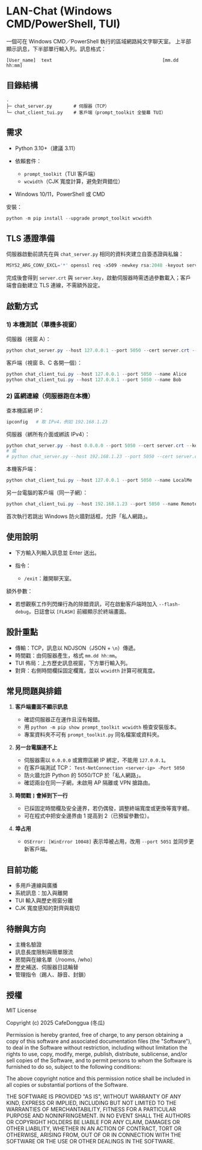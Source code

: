 # LAN-Chat (Windows CMD/PowerShell, TUI)

一個可在 Windows CMD／PowerShell 執行的區域網路純文字聊天室。
上半部顯示訊息，下半部單行輸入列。訊息格式：

```
[User_name]  text                                         [mm.dd hh:mm]
```

## 目錄結構

```
.
├─ chat_server.py        # 伺服器（TCP）
└─ chat_client_tui.py    # 客戶端（prompt_toolkit 全螢幕 TUI）
```

## 需求

* Python 3.10+（建議 3.11）
* 依賴套件：

  * `prompt_toolkit`（TUI 客戶端）
  * `wcwidth`（CJK 寬度計算，避免對齊錯位）
* Windows 10/11，PowerShell 或 CMD

安裝：

```powershell
python -m pip install --upgrade prompt_toolkit wcwidth
```


## TLS 憑證準備

伺服器啟動前請先在與 `chat_server.py` 相同的資料夾建立自簽憑證與私鑰：

```powershell
MSYS2_ARG_CONV_EXCL='*' openssl req -x509 -newkey rsa:2048 -keyout server.key -out server.crt -days 365 -nodes -subj "/CN=chat.local"
```

完成後會得到 `server.crt` 與 `server.key`，啟動伺服器時需透過參數載入；客戶端會自動建立 TLS 連線，不需額外設定。

## 啟動方式

### 1) 本機測試（單機多視窗）

伺服器（視窗 A）：

```powershell
python chat_server.py --host 127.0.0.1 --port 5050 --cert server.crt --key server.key
```

客戶端（視窗 B、C 各開一個）：

```powershell
python chat_client_tui.py --host 127.0.0.1 --port 5050 --name Alice
python chat_client_tui.py --host 127.0.0.1 --port 5050 --name Bob
```

### 2) 區網連線（伺服器跑在本機）

查本機區網 IP：

```powershell
ipconfig   # 取 IPv4，例如 192.168.1.23
```

伺服器（綁所有介面或綁該 IPv4）：

```powershell
python chat_server.py --host 0.0.0.0 --port 5050 --cert server.crt --key server.key
# 或
# python chat_server.py --host 192.168.1.23 --port 5050 --cert server.crt --key server.key
```

本機客戶端：

```powershell
python chat_client_tui.py --host 127.0.0.1 --port 5050 --name LocalMe
```

另一台電腦的客戶端（同一子網）：

```powershell
python chat_client_tui.py --host 192.168.1.23 --port 5050 --name RemoteMe
```

首次執行若跳出 Windows 防火牆對話框，允許「私人網路」。

## 使用說明

* 下方輸入列輸入訊息並 Enter 送出。
* 指令：

  * `/exit`：離開聊天室。

額外參數：

* 若想觀察工作列閃爍行為的除錯資訊，可在啟動客戶端時加入 `--flash-debug`，日誌會以 `[FLASH]` 前綴顯示於終端畫面。

## 設計重點

* 傳輸：TCP，訊息以 NDJSON（JSON + `\n`）傳遞。
* 時間戳：由伺服器產生，格式 `mm.dd hh:mm`。
* TUI 佈局：上方歷史訊息視窗，下方單行輸入列。
* 對齊：右側時間欄採固定欄寬，並以 `wcwidth` 計算可視寬度。

## 常見問題與排錯

1. **客戶端畫面不顯示訊息**

   * 確認伺服器正在運作且沒有報錯。
   * 用 `python -m pip show prompt_toolkit wcwidth` 檢查安裝版本。
   * 專案資料夾不可有 `prompt_toolkit.py` 同名檔案或資料夾。

2. **另一台電腦連不上**

   * 伺服器需以 `0.0.0.0` 或實際區網 IP 綁定，不能用 `127.0.0.1`。
   * 在客戶端測試 TCP：
     `Test-NetConnection <server-ip> -Port 5050`
   * 防火牆允許 Python 的 5050/TCP 於「私人網路」。
   * 確認兩台在同一子網，未啟用 AP 隔離或 VPN 搶路由。

3. **時間戳 `]` 會掉到下一行**

   * 已採固定時間欄及安全邊界，若仍偶發，調整終端寬度或更換等寬字體。
   * 可在程式中把安全邊界由 1 提高到 2（已預留參數位）。

4. **埠占用**

   * `OSError: [WinError 10048]` 表示埠被占用，改用 `--port 5051` 並同步更新客戶端。

## 目前功能

* 多用戶連線與廣播
* 系統訊息：加入與離開
* TUI 輸入與歷史視窗分離
* CJK 寬度感知的對齊與裁切

## 待辦與方向

* 主機名驗證
* 訊息長度限制與簡單限流
* 房間與在線名單（/rooms, /who）
* 歷史補送、伺服器日誌輪替
* 管理指令（踢人、靜音、封鎖）

## 授權

MIT License

Copyright (c) 2025 CafeDonggua (冬瓜)

Permission is hereby granted, free of charge, to any person obtaining a copy
of this software and associated documentation files (the "Software"), to deal
in the Software without restriction, including without limitation the rights
to use, copy, modify, merge, publish, distribute, sublicense, and/or sell
copies of the Software, and to permit persons to whom the Software is
furnished to do so, subject to the following conditions:

The above copyright notice and this permission notice shall be included in all
copies or substantial portions of the Software.

THE SOFTWARE IS PROVIDED "AS IS", WITHOUT WARRANTY OF ANY KIND, EXPRESS OR
IMPLIED, INCLUDING BUT NOT LIMITED TO THE WARRANTIES OF MERCHANTABILITY,
FITNESS FOR A PARTICULAR PURPOSE AND NONINFRINGEMENT. IN NO EVENT SHALL THE
AUTHORS OR COPYRIGHT HOLDERS BE LIABLE FOR ANY CLAIM, DAMAGES OR OTHER
LIABILITY, WHETHER IN AN ACTION OF CONTRACT, TORT OR OTHERWISE, ARISING FROM,
OUT OF OR IN CONNECTION WITH THE SOFTWARE OR THE USE OR OTHER DEALINGS IN THE
SOFTWARE.
